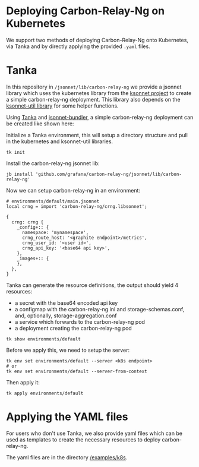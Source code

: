 # Deploying Carbon-Relay-Ng on Kubernetes

We support two methods of deploying Carbon-Relay-Ng onto Kubernetes, via Tanka and by directly applying the provided
`.yaml` files.

# Tanka

In this repository in `/jsonnet/lib/carbon-relay-ng` we provide a jsonnet library which uses the kubernetes library from
the [ksonnet project](https://github.com/ksonnet/ksonnet-lib) to create a simple carbon-relay-ng deployment. This
library also depends on the [ksonnet-util library](https://github.com/grafana/jsonnet-libs/tree/master/ksonnet-util) for
some helper functions.

Using [Tanka](https://tanka.dev/) and [jsonnet-bundler](https://github.com/jsonnet-bundler/jsonnet-bundler), a simple
carbon-relay-ng deployment can be created like shown here:

Initialize a Tanka environment, this will setup a directory structure and pull in the kubernetes and ksonnet-util
libraries.

```
tk init
```

Install the carbon-relay-ng jsonnet lib:

```
jb install 'github.com/grafana/carbon-relay-ng/jsonnet/lib/carbon-relay-ng'
```

Now we can setup carbon-relay-ng in an environment:

```
# environments/default/main.jsonnet
local crng = import 'carbon-relay-ng/crng.libsonnet';

{
  crng: crng {
    _config+:: {
      namespace: 'mynamespace',
      crng_route_host: '<graphite endpoint>/metrics',
      crng_user_id: '<user id>',
      crng_api_key: '<base64 api key>',
    },
    _images+:: {
    },
  },
}
```

Tanka can generate the resource definitions, the output should yield 4 resources:
* a secret with the base64 encoded api key
* a configmap with the carbon-relay-ng.ini and storage-schemas.conf, and, optionally, storage-aggregation.conf
* a service which forwards to the carbon-relay-ng pod
* a deployment creating the carbon-relay-ng pod

```
tk show environments/default
```

Before we apply this, we need to setup the server:

```
tk env set environments/default --server <k8s endpoint>
# or
tk env set environments/default --server-from-context
```

Then apply it:

```
tk apply environments/default
```

# Applying the YAML files
For users who don't use Tanka, we also provide yaml files which can be used as templates to
create the necessary resources to deploy carbon-relay-ng.

The yaml files are in the directory [/examples/k8s](https://github.com/grafana/carbon-relay-ng/tree/document_k8s_deployment/examples/k8s).
